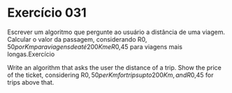 # Exercício 031

Escrever um algoritmo que pergunte ao usuário a distância de uma viagem. Calcular o valor da passagem, considerando R$0,50 por Km para viagens de até 200Km e R$0,45 para viagens mais longas.Exercício

Write an algorithm that asks the user the distance of a trip. Show the price of the ticket, considering R$0,50 per Km for trips up to 200Km, and R$0,45 for trips above that.
